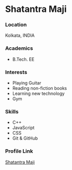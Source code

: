 # Shatantra Maji

### Location

Kolkata, INDIA

### Academics

- B.Tech. EE

### Interests

- Playing Guitar
- Reading non-fiction books
- Learning new technology
- Gym

### Skills

- C++
- JavaScript
- CSS
- Git & GitHub

### Profile Link

[Shatantra Maji](https://github.com/x3shat)
